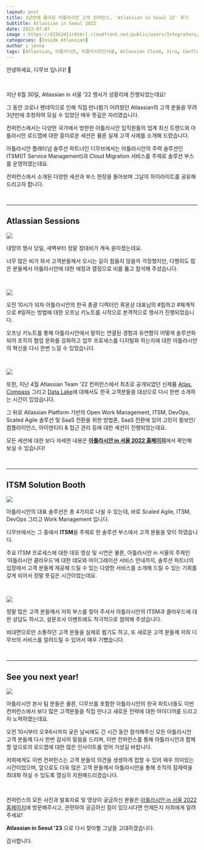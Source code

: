 ```yaml
---
layout: post
title: 3년만에 돌아온 아틀라시안 고객 컨퍼런스, 'Atlassian in Seoul 22' 후기
Subtitle: Atlassian in Seoul 2022
date: 2022-07-07
image : https://d15k2d11r6t6rl.cloudfront.net/public/users/Integrators/208d7955-33b5-4ad5-b739-82f8ce94ecac/8a9982ff7519604f01751c35c4ac0507/AIS_Banner.png
categories: [Inside Atlassian]
author : jenna
tags: [Atlassian, 아틀라시안, 아틀라시안인서울, Atlassian Cloud, Jira, Confluence, CloudMigration, 아틀라시안클라우드, 디무브, atlassianinseoul, 아틀라시안in서울, Atlas, Compass, Datalake, 아틀라시안행사, 파르나스호텔]
---
```



안녕하세요, 디무브 입니다! 🎈

<br/>

지난 6월 30일, Atlassian in 서울 '22 행사가 성황리에 진행되었는데요!

그 동안 코로나 팬데믹으로 인해 직접 만나뵙기 어려웠던 Atlassian의 고객 분들을 무려 3년만에 초청하여 모실 수 있었던 매우 뜻깊은 자리였습니다.

컨퍼런스에서는 다양한 국가에서 방한한 아틀라시안 임직원들의 업계 최신 트렌드와 아틀라시안 로드맵에 대한 흥미로운 세션은 물론 실제 고객 사례를 소개해 드렸습니다.

아틀라시안 플래티넘 솔루션 파트너인 디무브에서는 아틀라시안의 주력 솔루션인 ITSM(IT Service Management)과 Cloud Migration 서비스를 주제로 솔루션 부스를 운영하였는데요.

컨퍼런스에서 소개된 다양한 세션과 부스 현장을 돌아보며 그날의 하이라이트를 공유해드리고자 합니다.

<br/>

---
## Atlassian Sessions


![](/assets/images/blog/atlassianinseoul_1.jpg)

대망의 행사 당일, 새벽부터 정말 장대비가 계속 쏟아졌는데요.

너무 많은 비가 와서 고객분들께서 오시는 길이 힘들지 않을까 걱정했지만, 다행히도 많은 분들께서 아틀라시안에 대한 애정과 열정으로 비를 뚫고 참석해 주셨습니다.

<br/>

![](/assets/images/blog/atlassianinseoul_2.jpg)

오전 10시가 되자 아틀라시안의 한국 총괄 디렉터인 류윤상 대표님의 #힙하고 #체계적으로 #일하는 방법에 대한 오프닝 키노트를 시작으로 본격적으로 행사가 진행되었습니다. 

오프닝 키노트를 통해 아틀라시안에서 말하는 연결된 경험과 유연함이 어떻게 솔루션화 되어 조직의 협업 문화를 강화하고 업무 프로세스를 디지털화 하는지에 대한 아틀라시안의 혁신을 다시 한번 느낄 수 있었습니다.

<br/>

![](/assets/images/blog/atlassianinseoul_3.jpg)

또한, 지난 4월 Atlassian Team '22 컨퍼런스에서 최초로 공개되었던 신제품 [Atlas](http://blog.dmove.kr/inside%20atlassian/2022/04/20/Introducing-Atlas.html), [Compass](http://blog.dmove.kr/inside%20atlassian/2022/04/21/Introducing-Compass.html) 그리고 [Data Lake](http://blog.dmove.kr/inside%20atlassian/2022/04/26/Atlassian-Datalake-and-Analytics.html)에 대해서도 한국 고객분들을 대상으로 다시 한번 소개하는 시간이 있었습니다.

그 뒤로 Atlassian Platform 기반의 Open Work Management, ITSM, DevOps, Scaled Agile 솔루션 및 SaaS 전환을 위한 방법론, SaaS 전환에 있어 고민이 필보안/컴플라이언스, 아이덴티티 & 접근 관리 등에 대한 세션이 진행되었는데요.

모든 세션에 대한 보다 자세한 내용은 [**아틀라시안 in 서울 2022 홈페이지**](https://www.atlassiankr.com/ "https://www.atlassiankr.com/")에서 확인해 보실 수 있습니다!

<br/>

---

## ITSM Solution Booth

![](/assets/images/blog/atlassianinseoul_5.jpg)

아틀라시안의 대표 솔루션은 총 4가지로 나뉠 수 있는데, 바로 Scaled Agile, ITSM, DevOps 그리고 Work Management 입니다.

디무브에서는 그 중에서 **ITSM**을 주제로 한 솔루션 부스에서 고객 분들을 맞이 하였습니다.

주요 ITSM 프로세스에 대한 데모 영상 및 시연은 물론, 아틀라시안 in 서울의 주제인 ‘아틀라시안 클라우드’에 대한 데모와 마이그레이션 서비스 안내까지, 솔루션 파트너의 입장에서 고객 분들께 제공해 드릴 수 있는 다양한 서비스를 소개해 드릴 수 있는 기회를 갖게 되어서 정말 뜻깊은 시간이었는데요.

<br/>

![](/assets/images/blog/atlassianinseoul_6.jpg)

정말 많은 고객 분들께서 저희 부스를 찾아 주셔서 아틀라시안의 ITSM과 클라우드에 대한 상담도 하시고, 설문조사 이벤트에도 적극적으로 참여해 주셨습니다.

비대면으로만 소통하던 고객 분들을 실제로 뵙기도 하고, 또 새로운 고객 분들께 저희 디무브의 서비스를 알려드릴 수 있어서 매우 기뻤습니다.

<br/>

---
## See you next year! 

![](/assets/images/blog/atlassianinseoul_7.jpg)


아틀라시안 본사 팀 분들은 물론, 디무브를 포함한 아틀라시안의 한국 파트너들도 이번 컨퍼런스에서 보다 많은 고객분들을 직접 만나고 새로운 전략에 대한 아이디어를 드리고자 노력하였는데요. 

오전 10시부터 오후6시까지 궂은 날씨에도 긴 시간 동안 참석해주신 모든 아틀라시안 고객 분들께 다시 한번 감사의 말씀을 드리며, 이번 컨퍼런스를 통해 아틀라시안과 함께할 앞으로의 로드맵에 대한 많은 인사이트를 얻어 가셨길 바랍니다.

저희에게도 이번 컨퍼런스는 고객 분들의 의견을 생생하게 접할 수 있어 매우 의미있는 시간이었으며, 앞으로도 더욱 많은 고객 분들께서 아틀라시안을 통해 조직의 잠재력을 최대화 하실 수 있도록 열심히 지원해드리겠습니다. 

<br/>

컨퍼런스의 모든 사진과 발표자료 및 영상이 궁금하신 분들은 [아틀라시안 in 서울 2022 홈페이지](https://www.atlassiankr.com/)에 방문해주시고, 관련하여 궁금하신 점이 있으시다면 언제든지 저희에게 알려주세요!

**Atlassian in Seoul '23** 으로 다시 찾아뵐 그날을 고대하겠습니다.

감사합니다.
